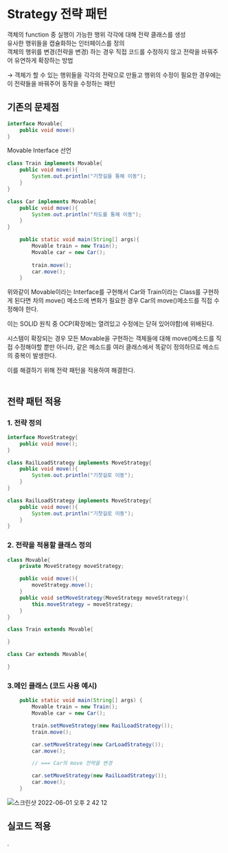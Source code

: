 # Strategy 전략 패턴

객체의 function 중 실행이 가능한 행위 각각에 대해 전략 클래스를 생성</br>
유사한 행위들을 캡슐화하는 인터페이스를 정의</br>
객체의 행위를 변경(전략을 변경) 하는 경우 직접 코드를 수정하지 않고 전략을 바꿔주어 유연하게 확장하는 방법</br>

→ 객체가 할 수 있는 행위들을 각각의 전략으로 만들고 행위의 수정이 필요한 경우에는 이 전략들을 바꿔주어 동작을 수정하는 패턴

## 기존의 문제점

```Java
interface Movable{
	public void move()
}
```
Movable Interface 선언
```Java
class Train implements Movable{
	public void move(){
		System.out.println("기찻길을 통해 이동");
	}
}
```

```Java
class Car implements Movable{
	public void move(){
		System.out.println("차도를 통해 이동");
	}
}
```

```Java
	public static void main(String[] args){
		Movable train = new Train();
		Movable car = new Car();
		
		train.move();
		car.move();
	}
```
위와같이 Movable이라는 Interface를 구현해서 Car와 Train이라는 Class를 구현하게 된다면 차의 move() 메소드에 변화가 필요한 경우 Car의 move()메소드를 직접 수정해야 한다.

이는 SOLID 원칙 중 OCP(확장에는 열려있고 수정에는 닫혀 있어야함)에 위배된다.

시스템이 확장되는 경우 모든 Movable을 구현하는 객체들에 대해 move()메소드를 직접 수정해야할 뿐만 아니라, 같은 메소드를 여러 클래스에서 똑같이 정의하므로 메소드의 중복이 발생한다.

이를 해결하기 위해 전략 패턴을 적용하여 해결한다.</br></br>

## 전략 패턴 적용
### 1. 전략 정의
```Java
interface MoveStrategy{
    public void move();
}
```

```Java
class RailLoadStrategy implements MoveStrategy{
    public void move(){
        System.out.println("기찻길로 이동");
    }
}
```
```Java
class RailLoadStrategy implements MoveStrategy{
    public void move(){
        System.out.println("기찻길로 이동");
    }
}
```

### 2. 전략을 적용할 클래스 정의
```Java
class Movable{
    private MoveStrategy moveStrategy;

    public void move(){
        moveStrategy.move();
    }
    public void setMoveStrategy(MoveStrategy moveStrategy){
        this.moveStrategy = moveStrategy;
    }
}
```
```Java
class Train extends Movable{

}
```
```Java
class Car extends Movable{

}
```
### 3.메인 클래스 (코드 사용 예시)
```Java
    public static void main(String[] args) {
        Movable train = new Train();
        Movable car = new Car();

        train.setMoveStrategy(new RailLoadStrategy());
        train.move();

        car.setMoveStrategy(new CarLoadStrategy());
        car.move();

        // === Car의 move 전략을 변경

        car.setMoveStrategy(new RailLoadStrategy());
        car.move();
    }
```
![스크린샷 2022-06-01 오후 2 42 12](https://user-images.githubusercontent.com/69469529/171335667-82af9862-9dda-40cb-b24f-d645d131c8e5.png)

## 실코드 적용
.
